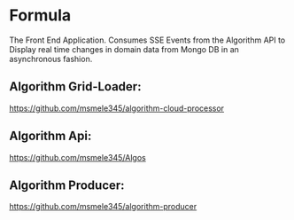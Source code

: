 # Formula
The Front End Application. Consumes SSE Events from the Algorithm API to Display real time changes in domain data from Mongo DB in an asynchronous fashion.

## Algorithm Grid-Loader:
https://github.com/msmele345/algorithm-cloud-processor

## Algorithm Api:
https://github.com/msmele345/Algos

## Algorithm Producer:
https://github.com/msmele345/algorithm-producer
